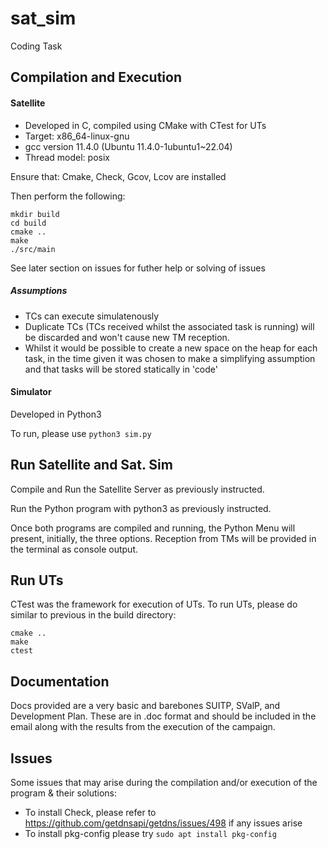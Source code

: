 # sat_sim
Coding Task

## Compilation and Execution

#### Satellite
- Developed in C, compiled using CMake with CTest for UTs
- Target: x86_64-linux-gnu
- gcc version 11.4.0 (Ubuntu 11.4.0-1ubuntu1~22.04)
- Thread model: posix

Ensure that: Cmake, Check, Gcov, Lcov are installed

Then perform the following:

```
mkdir build
cd build
cmake ..
make
./src/main
```

See later section on issues for futher help or solving of issues

##### Assumptions
- TCs can execute simulatenously
- Duplicate TCs (TCs received whilst the associated task is running) will be discarded and won't cause new TM reception.
- Whilst it would be possible to create a new space on the heap for each task, in the time given it was chosen to make a simplifying assumption and that tasks will be stored statically in 'code'

#### Simulator
Developed in Python3

To run, please use `python3 sim.py`

## Run Satellite and Sat. Sim
Compile and Run the Satellite Server as previously instructed.

Run the Python program with python3 as previously instructed. 

Once both programs are compiled and running, the Python Menu will present, initially, the three options. Reception from TMs will be provided in the terminal as console output. 

## Run UTs
CTest was the framework for execution of UTs. To run UTs, please do similar to previous in the build directory:

```
cmake ..
make
ctest
```

## Documentation
Docs provided are a very basic and barebones SUITP, SValP, and Development Plan. These are in .doc format and should be included in the email along with the results from the execution of the campaign. 

## Issues
Some issues that may arise during the compilation and/or execution of the program & their solutions: 

- To install Check, please refer to https://github.com/getdnsapi/getdns/issues/498 if any issues arise
- To install pkg-config please try `sudo apt install pkg-config`
